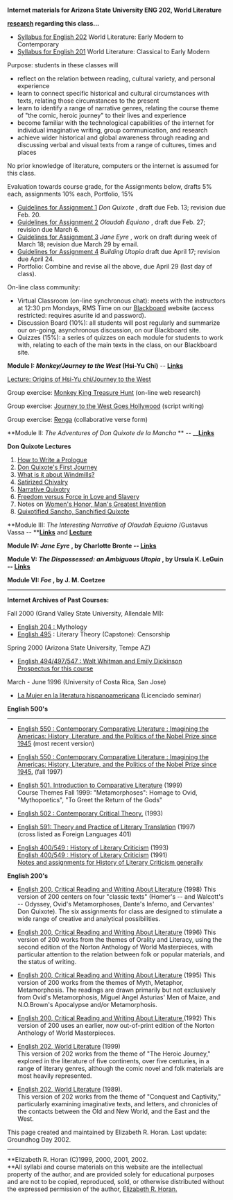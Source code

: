 **Internet materials for Arizona State University ENG 202, World Literature**

**[research](research.htm) regarding this class...**

  * [Syllabus for English 202](ENG201/eng202s02syl.htm) World Literature: Early Modern to Contemporary
  * [Syllabus for English 201](ENG201/eng201f01syl.htm) World Literature: Classical to Early Modern

Purpose: students in these classes will

  * reflect on the relation between reading, cultural variety, and personal experience
  * learn to connect specific historical and cultural circumstances with texts, relating those circumstances to the present
  * learn to identify a range of narrative genres, relating the course theme of "the comic, heroic journey" to their lives and experience
  * become familiar with the technological capabilities of the internet for individual imaginative writing, group communication, and research 
  * achieve wider historical and global awareness through reading and discussing verbal and visual texts from a range of cultures, times and places

No prior knowledge of literature, computers or the internet is assumed for
this class.

Evaluation towards course grade, for the Assignments below, drafts 5% each,
assignments 10% each, Portfolio, 15%

  * [Guidelines for Assignment 1](ENG201/CourseProject1.htm) _Don Quixote_ , draft due Feb. 13; revision due Feb. 20.
  * [Guidelines for Assignment 2](ENG202/SlaveNarrative/202Assign2Freedom.htm) _Olaudah Equiano_ , draft due Feb. 27; revision due March 6.
  * [Guidelines for Assignment 3](ENG202/CharlotteBronteLinks_files/JaneEyreAssign.htm) _Jane Eyre_ , work on draft during week of March 18; revision due March 29 by email.
  * [Guidelines for Assignment 4](ENG201/UtopiaAssignment.htm) _Building Utopia_ draft due April 17; revision due April 24.
  * Portfolio: Combine and revise all the above, due April 29 (last day of class).

On-line class community:

  * Virtual Classroom (on-line synchronous chat): meets with the instructors at 12:30 pm Mondays, RMS Time on our [Blackboard](http://my.asu.edu) website (access restricted: requires asurite id and password).
  * Discussion Board (10%): all students will post regularly and summarize our on-going, asynchronous discussion, on our Blackboard site. 
  * Quizzes (15%): a series of quizzes on each module for students to work with, relating to each of the main texts in the class, on our Blackboard site.

**Module I: _Monkey/Journey to the West_ (Hsi-Yu Chi)** \--
[**Links**](ENG201/Monkeylinks.htm)

[Lecture: Origins of Hsi-Yu chi/Journey to the West](ENG201/monkey.htm)

Group exercise: [Monkey King Treasure Hunt](ENG201/Monkeytreasurehunt.htm)
(on-line web research)

Group exercise: [Journey to the West Goes
Hollywood](ENG201/JTWGoesHollywood.htm) (script writing)

Group exercise: [Renga](ENG201/rengaassing.htm) (collaborative verse form)

**Module II: _The Adventures of Don Quixote de la Mancha_ ** \--
__[**Links**](http://www.public.asu.edu/%7Eehoran/teaching/ENG201/DQlinks.htm)

**Don Quixote Lectures**

  1. [How to Write a Prologue](http://www.public.asu.edu/%7Eehoran/teaching/ENG201/ENG201Lectures/Prologue.htm)
  2. [Don Quixote's First Journey](ENG201/ENG201Lectures/DQ_first_journey.htm)
  3. [What is it about Windmills?](http://www.public.asu.edu/%7Eehoran/teaching/ENG201/ENG201Lectures/Windmills.htm)
  4. [Satirized Chivalry](ENG201/ENG201Lectures/Satirized_Chivalry.htm)
  5. [Narrative Quixotry](http://english.asu.edu:8070/ramgen/presenter/Narrative_Quixotry/trainer.smi)
  6. [Freedom versus Force in Love and Slavery](http://english.asu.edu:8070/ramgen/presenter/freedom_or_force/trainer.smi)
  7. Notes on [Women's Honor, Man's Greatest Invention](ENG201/ENG201Lectures/WomenHonor.htm)
  8. [Quixotified Sancho, Sanchified Quixote](ENG201/ENG201Lectures/Sancho_and_Quixote.htm)

**Module III: _The Interesting Narrative of Olaudah Equiano_ /Gustavus Vassa
-- **[**Links**](ENG202/SlaveNarrative/AfricanAmericanFreedom.links.htm) and
[**Lecture**](ENG202/SlaveNarrative/LifeOlaudahEquiano.htm)

**Module IV: _Jane Eyre_ , by Charlotte Bronte --
[Links](ENG202/CharlotteBronteLinks_files/CharlotteBronteLinks.htm)**

**Module V: _The Dispossessed: an Ambiguous Utopia_ , by Ursula K. LeGuin --
[Links](http://www.utopiabuilder.org)**

**Module VI: _Foe_ , by J. M. Coetzee**

* * *

**Internet Archives of Past Courses:**

Fall 2000 (Grand Valley State University, Allendale MI):  

  * [English 204 : ](mythology/syleng204.html)Mythology 
  * [English 495](English400/Censorship495/ENG495syl.htm) : Literary Theory (Capstone): Censorship 

Spring 2000 (Arizona State University, Tempe AZ)

  * [English 494/497/547 : Walt Whitman and Emily Dickinson](English400/syleng494wwed.html)   
[Prospectus for this course](English400/whitdickprospectus.html)

March - June 1996 (University of Costa Rica, San Jose)

  * [La Mujer en la literatura hispanoamericana](English500/sylmujer.html) (Licenciado seminar)

**English 500's**

****

  * [English 550 : Contemporary Comparative Literature : Imagining the Americas: History, Literature, and the Politics of the Nobel Prize since 1945](http://www.public.asu.edu/%7Eehoran/teaching/English500/syl550Nobel.html) (most recent version) 
  * [English 550 : Contemporary Comparative Literature](http://www.public.asu.edu/%7Eehoran/teaching/English500/syl550513fall97.html)[ : Imagining the Americas: History, Literature, and the Politics of the Nobel Prize since 1945.](http://www.public.asu.edu/~ehoran/teaching/English500/syl550513fall97.html) (fall 1997) 
  * [English 501.  Introduction to Comparative Literature](English500/syl501fall99.html) (1999)  
Course Themes Fall 1999: "Metamorphoses": Homage to Ovid, "Mythopoetics", "To
Greet the Return of the Gods"

  * [English 502 : Contemporary Critical Theory.](http://www.public.asu.edu/%7Eehoran/teaching/English500/sylleng50219931.html) (1993)
  * [English 591: Theory and Practice of Literary Translation](English500/sylfla401eng591trans.html) (1997)  
(cross listed as Foreign Languages 401)  
  * [English 400/549 : History of Literary Criticism](http://www.public.asu.edu/%7Eehoran/teaching/English400/syleng4001993.htm) (1993)  
[English 400/549 : History of Literary
Criticism](http://www.public.asu.edu/%7Eehoran/teaching/English400/syleng4001991.html)
(1991)  
[Notes and assignments for History of Literary Criticism
generally](http://www.public.asu.edu/%7Eehoran/teaching/English400/400coursematerials.html)

**English 200's**  

  * [English 200, Critical Reading and Writing About Literature](http://www.public.asu.edu/%7Eehoran/teaching/English200/syleng2001998.html) (1998) This version of 200 centers on four "classic texts" (Homer's -- and Walcott's -- Odyssey, Ovid's Metamorphoses, Dante's Inferno, and Cervantes' Don Quixote).  The six assignments for class are designed to stimulate a wide range of creative and analytical possibilities. 
  * [English 200, Critical Reading and Writing About Literature](http://www.public.asu.edu/%7Eehoran/teaching/English200/syleng2001996.html) (1996) This version of 200 works from the themes of Orality and Literacy, using the second edition of the Norton Anthology of World Masterpieces, with particular attention to the relation between folk or popular materials, and the status of writing. 
  * [English 200, Critical Reading and Writing About Literature](http://www.public.asu.edu/~ehoran/teaching/English200/syleng2001995.html) (1995) This version of 200 works from the themes of Myth, Metaphor, Metamorphosis.  The readings are drawn primarily but not exclusively from Ovid's Metamorphosis, Miguel Angel Asturias' Men of Maize, and N.O.Brown's Apocalypse and/or Metamorphosis. 
  * [English 200, Critical Reading and Writing About Literature ](http://www.public.asu.edu/%7Eehoran/teaching/English200/syleng2001992.html)(1992) This version of 200 uses an earlier, now out-of-print edition of the Norton Anthology of World Masterpieces. 
  * [English 202, World Literature](http://www.public.asu.edu/%7Eehoran/teaching/English200/syleng2021999.html) (1999)  
This version of 202 works from the theme of "The Heroic Journey," explored in
the literature of five continents, over five centuries, in a range of literary
genres, although the comic novel and folk materials are most heavily
represented.

  * [English 202, World Literature](http://www.public.asu.edu/%7Eehoran/teaching/English200/syleng2021989.html) (1989).  
This version of 202 works from the theme of "Conquest and Captivity,"
particularly examining imaginative texts, and letters, and chronicles of the
contacts between the Old and New World, and the East and the West.

This page created and maintained by Elizabeth R. Horan. Last update: Groundhog
Day 2002.

* * *

**Elizabeth R. Horan (C)1999, 2000, 2001, 2002.  
**All syllabi and course materials on this website are the intellectual
property of the author, and are provided solely for educational purposes and
are not to be copied, reproduced, sold, or otherwise distributed without the
expressed permission of the author, [Elizabeth R.
Horan.](mailto:%20elizabeth.horan@asu.edu)

